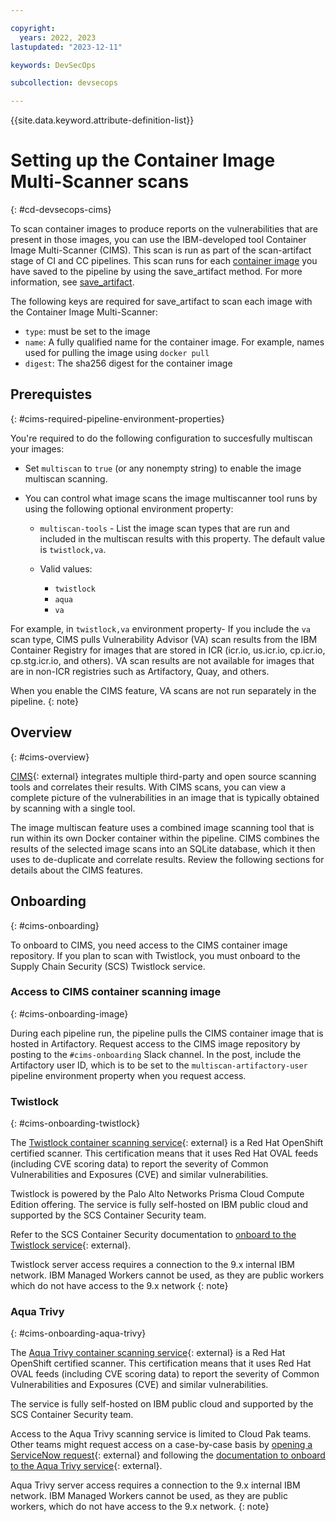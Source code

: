 ```yaml
---

copyright:
  years: 2022, 2023
lastupdated: "2023-12-11"

keywords: DevSecOps

subcollection: devsecops

---
```


{{site.data.keyword.attribute-definition-list}}


# Setting up the Container Image Multi-Scanner scans
{: #cd-devsecops-cims}

To scan container images to produce reports on the vulnerabilities that are present in those images, you can use the IBM-developed tool Container Image Multi-Scanner (CIMS). This scan is run as part of the scan-artifact stage of CI and CC pipelines. This scan runs for each [container image](/docs/devsecops?topic=devsecops-devsecops-pipelinectl#pipelinectl-container-images) you have saved to the pipeline by using the save_artifact method. For more information, see [save_artifact](/docs/devsecops?topic=devsecops-devsecops-pipelinectl#save_artifact).

The following keys are required for save_artifact to scan each image with the Container Image Multi-Scanner:

- `type`: must be set to the image
- `name`: A fully qualified name for the container image. For example, names used for pulling the image using `docker pull`
- `digest`: The sha256 digest for the container image

## Prerequistes
{: #cims-required-pipeline-environment-properties}

You're required to do the following configuration to succesfully multiscan your images:

- Set `multiscan` to `true` (or any nonempty string) to enable the image multiscan scanning.

- You can control what image scans the image multiscanner tool runs by using the following optional environment property:
    - `multiscan-tools` - List the image scan types that are run and included in the multiscan results with this property. The default value is `twistlock,va`.

    - Valid values:
        - `twistlock`
        - `aqua`
        - `va`

For example, in `twistlock,va` environment property- If you include the `va` scan type, CIMS pulls Vulnerability Advisor (VA) scan results from the IBM Container Registry for images that are stored in ICR (icr.io, us.icr.io, cp.icr.io, cp.stg.icr.io, and others).  VA scan results are not available for images that are in non-ICR registries such as Artifactory, Quay, and others.

When you enable the CIMS feature, VA scans are not run separately in the pipeline.
{: note}


## Overview
{: #cims-overview}

[CIMS](https://w3.ibm.com/w3publisher/cims){: external} integrates multiple third-party and open source scanning tools and correlates their results. With CIMS scans, you can view a complete picture of the vulnerabilities in an image that is typically obtained by scanning with a single tool.

The image multiscan feature uses a combined image scanning tool that is run within its own Docker container within the pipeline. CIMS combines the results of the selected image scans into an SQLite database, which it then uses to de-duplicate and correlate results. Review the following sections for details about the CIMS features.

## Onboarding
{: #cims-onboarding}

To onboard to CIMS, you need access to the CIMS container image repository. If you plan to scan with Twistlock, you must onboard to the Supply Chain Security (SCS) Twistlock service.

### Access to CIMS container scanning image
{: #cims-onboarding-image}


During each pipeline run, the pipeline pulls the CIMS container image that is hosted in Artifactory. Request access to the CIMS image repository by posting to the `#cims-onboarding` Slack channel. In the post, include the Artifactory user ID, which is to be set to the `multiscan-artifactory-user` pipeline environment property when you request access.

### Twistlock
{: #cims-onboarding-twistlock}

The [Twistlock container scanning service](https://pages.github.ibm.com/Supply-Chain-Security/ConSec-External-Docs/abouttwlk/){: external} is a Red Hat OpenShift certified scanner. This certification means that it uses Red Hat OVAL feeds (including CVE scoring data) to report the severity of Common Vulnerabilities and Exposures (CVE) and similar vulnerabilities.

Twistlock is powered by the Palo Alto Networks Prisma Cloud Compute Edition offering. The service is fully self-hosted on IBM public cloud and supported by the SCS Container Security team.

Refer to the SCS Container Security documentation to [onboard to the Twistlock service](https://pages.github.ibm.com/Supply-Chain-Security/ConSec-External-Docs/onboardtwlk/){: external}.

Twistlock server access requires a connection to the 9.x internal IBM network. IBM Managed Workers cannot be used, as they are public workers which do not have access to the 9.x network
{: note}

### Aqua Trivy
{: #cims-onboarding-aqua-trivy}

The [Aqua Trivy container scanning service](https://pages.github.ibm.com/Supply-Chain-Security/ConSec-External-Docs/aqua-vnext/){: external} is a Red Hat OpenShift certified scanner. This certification means that it uses Red Hat OVAL feeds (including CVE scoring data) to report the severity of Common Vulnerabilities and Exposures (CVE) and similar vulnerabilities.

The service is fully self-hosted on IBM public cloud and supported by the SCS Container Security team.

Access to the Aqua Trivy scanning service is limited to Cloud Pak teams. Other teams might request access on a case-by-case basis by [opening a ServiceNow request](https://ibm.service-now.com/ciso_container_security?id=ciso_container_security_home_page){: external} and following the [documentation to onboard to the Aqua Trivy service](https://pages.github.ibm.com/Supply-Chain-Security/ConSec-External-Docs/aqua-vnext/#aqua-trivy-onboarding){: external}.

Aqua Trivy server access requires a connection to the 9.x internal IBM network. IBM Managed Workers cannot be used, as they are public workers, which do not have access to the 9.x network.
{: note}
